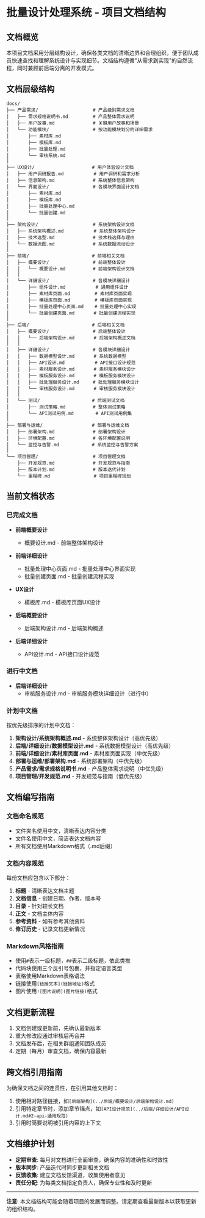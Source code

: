 # 批量设计处理系统 - 项目文档结构

## 文档概览

本项目文档采用分层结构设计，确保各类文档的清晰边界和合理组织，便于团队成员快速查找和理解系统设计与实现细节。文档结构遵循"从需求到实现"的自然流程，同时兼顾前后端分离的开发模式。

## 文档层级结构

```
docs/
├── 产品需求/                    # 产品级别需求文档
│   ├── 需求规格说明书.md         # 产品整体需求说明
│   ├── 用户故事.md              # 关键用户故事和场景
│   └── 功能模块/                # 按功能模块划分的详细需求
│       ├── 素材库.md
│       ├── 模板库.md
│       ├── 批量处理.md
│       └── 审核系统.md
│
├── UX设计/                     # 用户体验设计文档
│   ├── 用户调研报告.md           # 用户调研和需求分析
│   ├── 信息架构.md              # 系统整体信息架构
│   └── 界面设计/                # 各模块界面设计文档
│       ├── 素材库.md
│       ├── 模板库.md
│       ├── 批量处理中心.md
│       └── 批量创建.md
│
├── 架构设计/                    # 系统架构设计文档
│   ├── 系统架构概述.md           # 系统整体架构设计
│   ├── 技术选型.md              # 技术栈选择与理由
│   └── 数据流图.md              # 系统数据流动设计
│
├── 前端/                       # 前端相关文档
│   ├── 概要设计/                # 前端整体设计
│   │   └── 概要设计.md          # 前端架构设计文档
│   │
│   └── 详细设计/                # 各模块详细设计
│       ├── 组件设计.md           # 通用组件设计
│       ├── 素材库页面.md         # 素材库页面实现
│       ├── 模板库页面.md         # 模板库页面实现
│       ├── 批量处理中心页面.md    # 批量处理中心实现
│       └── 批量创建页面.md       # 批量创建流程实现
│
├── 后端/                       # 后端相关文档
│   ├── 概要设计/                # 后端整体设计
│   │   └── 后端架构设计.md       # 后端架构概述文档
│   │
│   ├── 详细设计/                # 各模块详细设计
│   │   ├── 数据模型设计.md       # 系统数据模型
│   │   ├── API设计.md           # API接口设计规范
│   │   ├── 素材服务设计.md       # 素材服务模块设计
│   │   ├── 模板服务设计.md       # 模板服务模块设计
│   │   ├── 批处理服务设计.md     # 批处理服务模块设计
│   │   └── 审核服务设计.md       # 审核服务模块设计
│   │
│   └── 测试/                   # 后端测试文档
│       ├── 测试策略.md          # 整体测试策略
│       └── API测试用例.md        # API测试用例集
│
├── 部署与运维/                  # 部署与运维文档
│   ├── 部署架构.md              # 部署架构设计
│   ├── 环境配置.md              # 各环境配置说明
│   └── 监控与告警.md            # 系统监控与告警方案
│
└── 项目管理/                    # 项目管理文档
    ├── 开发规范.md              # 开发规范与指南
    ├── 版本计划.md              # 版本迭代计划
    └── 里程碑.md                # 项目里程碑规划
```

## 当前文档状态

### 已完成文档

- **前端概要设计**
  - 概要设计.md - 前端整体架构设计

- **前端详细设计**
  - 批量处理中心页面.md - 批量处理中心界面实现
  - 批量创建页面.md - 批量创建流程实现
  
- **UX设计**
  - 模板库.md - 模板库页面UX设计
  
- **后端概要设计**
  - 后端架构设计.md - 后端架构概述
  
- **后端详细设计**
  - API设计.md - API接口设计规范

### 进行中文档

- **后端详细设计**
  - 审核服务设计.md - 审核服务模块详细设计（进行中）

### 计划中文档

按优先级排序的计划中文档：

1. **架构设计/系统架构概述.md** - 系统整体架构设计（高优先级）
2. **后端/详细设计/数据模型设计.md** - 系统数据模型设计（高优先级）
3. **前端/详细设计/素材库页面.md** - 素材库页面实现（中优先级）
4. **部署与运维/部署架构.md** - 系统部署架构（中优先级）
5. **产品需求/需求规格说明书.md** - 产品整体需求说明（中优先级）
6. **项目管理/开发规范.md** - 开发规范与指南（低优先级）

## 文档编写指南

### 文档命名规范

- 文件夹名使用中文，清晰表达内容分类
- 文件名使用中文，简洁表达文档内容
- 所有文档使用Markdown格式（.md后缀）

### 文档内容规范

每份文档应包含以下部分：

1. **标题** - 清晰表达文档主题
2. **文档信息** - 创建日期、作者、版本号
3. **目录** - 针对较长文档
4. **正文** - 文档主体内容
5. **参考资料** - 如有参考其他资料
6. **修订历史** - 记录文档更新情况

### Markdown风格指南

- 使用`#`表示一级标题，`##`表示二级标题，依此类推
- 代码块使用三个反引号包裹，并指定语言类型
- 表格使用Markdown表格语法
- 链接使用`[链接文本](链接地址)`格式
- 图片使用`![图片说明](图片链接)`格式

## 文档更新流程

1. 文档创建或更新前，先确认最新版本
2. 重大修改应通过审核后再合并
3. 文档发布后，在相关群组通知团队成员
4. 定期（每月）审查文档，确保内容最新

## 跨文档引用指南

为确保文档之间的连贯性，在引用其他文档时：

1. 使用相对路径链接，如`[后端架构](../后端/概要设计/后端架构设计.md)`
2. 引用特定章节时，添加章节锚点，如`[API设计规范](../后端/详细设计/API设计.md#2-api-通用规范)`
3. 引用时简要说明被引用内容的上下文

## 文档维护计划

- **定期审查**: 每月对文档进行全面审查，确保内容的准确性和时效性
- **版本同步**: 产品迭代时同步更新相关文档
- **反馈收集**: 建立文档反馈渠道，收集使用者意见
- **责任分配**: 为每类文档指定负责人，确保专业性和及时更新

---

**注意**: 本文档结构可能会随着项目的发展而调整。请定期查看最新版本以获取更新的组织结构。 